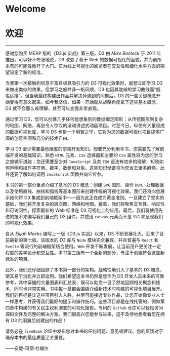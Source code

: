 # Welcome

# 欢迎

---

感谢您购买 MEAP 版的《D3.js 实战》第三版。D3 由 *Mike Bostock* 于 2011 年推出，可以好不夸张地说，D3 改变了基于 Web 的数据可视化的面貌，并为前所未有的可能性敞开了大门。它为线上可视化的阅览者在交互性和细化水平方面的期望设定了新的标准。

当我第一次接触到信息丰富且极具吸引力的 D3 可视化效果时，就想立即学习 D3 来做出类似的效果。但学习之旅并非一帆风顺，D3 也因其陡峭的学习曲线而“威名远播”。但当我最终构建出作品并解决掉遇到的问题后，D3 的一些关键概念开始变得有意义起来。如今我坚信，如果一开始就从战略角度拿下这些基本概念，D3 就不会那么难理解，甚至可以变得非常直观。

通过学习 D3，您可以创建几乎任何能想象到的数据绑定图形：从传统图形到复杂的地图、网络，再到令人惊叹的滚动讲述式动画项目。时至今日，纵使有大量现成的数据可视化库，学习 D3 也是一个明智之举，它将为您的数据可视化项目提供广阔的创意空间和充分的技术自由。

学习 D3 至少需要最低限度的前端开发知识。想要充分利用本书，您需要先了解前端开发的基础知识。熟悉 `HTML` 元素、`CSS` 选择器和主要的 `CSS` 属性将为您的学习之旅铺平道路；您还需要至少对 `JavaScript` 及其 `ES6` 语法有初步的理解，知晓如何声明和操作字符串、数字、数组和对象。这些知识储备将为您省去诸多麻烦。此外还要了解如何调用 `JavaScript` 函数并向它传参。

本书的第一部分重点介绍了基本的 D3 概念：创建 `SVG` 图形、操作 `DOM`、处理数据以及使用直线、曲线和弧线等基本图形来创建传统的可视化效果。我们还将向您展示如何将 D3 集成到前端框架中——因为这正在成为黄金准则。一旦建立了坚实的基础，我们将开发复杂的层次图、网络和地图。接着，我们将聚焦交互性、响应性和可访问性，探索最新的 Web 标准在 D3 可视化上的应用。最后，我们将使用先进的技术来编写我们自己的 D3 组件，并使用 `canvas` 元素而不是 `SVG` 来呈现我们的可视化效果。

自从 *Elijah Meeks* 编写上一版《D3.js 实战》以来，D3 不断发展壮大，迎来了目前最新的第七版。该版本的 D3 库与 `Node` 模块完全兼容，并且普遍与 `React` 和 `Svelte` 等流行的前端框架结合使用。`Web` 开发不断发展，让当前用户更关注一定程度的美学设计和交互性。本书第三版有一个全新的部分，专注于创建符合这些新标准的项目。

此外，我们还仔细回顾了本书第一部分的架构。战略性地引入了基本的 D3 概念，使其易于消化并立即适用。我们希望这本书仍然是您作为 D3 开发人员未来的可靠参考，其中穿插的大量图表和汇总表，既可以助您一目了然地回顾相关概念和技术，同时也非常实用。书中每一章都会围绕介绍新技术时构建的可视化项目展开。我们的目标是让这些项目引人入胜，并尽可能接近专业作品，让您开始像专业人士一样思考，并获得我们最好的提示和操作技巧。这些项目都是在线托管的，例如第四章中构建的有关民主权利演变的可视化报告。专用的 `Github` 仓库可以轻松访问源码文件及完整的解决方案。我们很高兴您能参与进来，迫不及待地想看看您在拥有 D3 的羽翼后创建出的作品！

请务必在 `liveBook` 论坛中发布您对本书的任何问题、意见或建议。您的反馈对于确保本书的最佳质量至关重要。

——安妮-玛丽·杜福尔